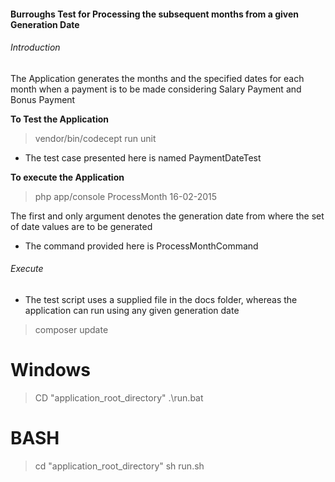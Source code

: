 #### Burroughs Test for Processing the subsequent months from a given Generation Date

###### Introduction

The Application generates the months and the specified dates for each month when a payment is to be made considering Salary Payment and Bonus Payment

__To Test the Application__

> vendor/bin/codecept run unit

- The test case presented here is named PaymentDateTest

__To execute the Application__

> php app/console ProcessMonth 16-02-2015

The first and only argument denotes the generation date from where the set of date values are to be generated

- The command provided here is ProcessMonthCommand

###### Execute

- The test script uses a supplied file in the docs folder, whereas the application can run using any given generation date

> composer update

Windows
=======
> CD "application_root_directory"
> .\run.bat

BASH
====
> cd "application_root_directory"
> sh run.sh